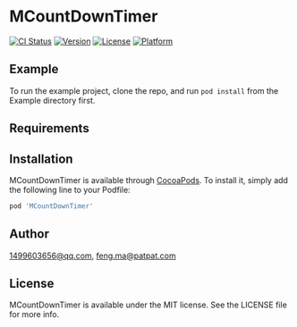 # MCountDownTimer

[![CI Status](https://img.shields.io/travis/1499603656@qq.com/MCountDownTimer.svg?style=flat)](https://travis-ci.org/1499603656@qq.com/MCountDownTimer)
[![Version](https://img.shields.io/cocoapods/v/MCountDownTimer.svg?style=flat)](https://cocoapods.org/pods/MCountDownTimer)
[![License](https://img.shields.io/cocoapods/l/MCountDownTimer.svg?style=flat)](https://cocoapods.org/pods/MCountDownTimer)
[![Platform](https://img.shields.io/cocoapods/p/MCountDownTimer.svg?style=flat)](https://cocoapods.org/pods/MCountDownTimer)

## Example

To run the example project, clone the repo, and run `pod install` from the Example directory first.

## Requirements

## Installation

MCountDownTimer is available through [CocoaPods](https://cocoapods.org). To install
it, simply add the following line to your Podfile:

```ruby
pod 'MCountDownTimer'
```

## Author

1499603656@qq.com, feng.ma@patpat.com

## License

MCountDownTimer is available under the MIT license. See the LICENSE file for more info.

